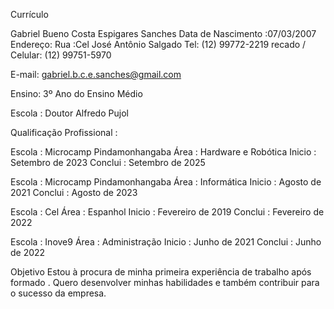 Currículo 

Gabriel Bueno Costa Espigares Sanches
Data de Nascimento :07/03/2007
Endereço: Rua :Cel José Antônio Salgado 
Tel: (12) 99772-2219 recado / Celular: (12) 99751-5970

 E-mail: gabriel.b.c.e.sanches@gmail.com
 
Ensino:
3º Ano do Ensino Médio

Escola : Doutor Alfredo Pujol

Qualificação Profissional :

Escola : Microcamp Pindamonhangaba
Área : Hardware e Robótica
Inicio : Setembro de 2023
Conclui : Setembro de 2025

Escola : Microcamp Pindamonhangaba 
Área : Informática
Inicio : Agosto de 2021
Conclui : Agosto de 2023

Escola : Cel 
Área : Espanhol
Inicio : Fevereiro de 2019
Conclui : Fevereiro de 2022

Escola : Inove9
Área : Administração 
Inicio : Junho de 2021
Conclui : Junho de 2022

Objetivo
Estou à procura de minha primeira experiência de trabalho após formado . Quero desenvolver minhas 
habilidades e também contribuir para o sucesso da empresa.
<!--
**GabrielB973/GabrielB973** is a ✨ _special_ ✨ repository because its `README.md` (this file) appears on your GitHub profile.

Here are some ideas to get you started:

- 🔭 I’m currently working on ...
- 🌱 I’m currently learning ...
- 👯 I’m looking to collaborate on ...
- 🤔 I’m looking for help with ...
- 💬 Ask me about ...
- 📫 How to reach me: ...
- 😄 Pronouns: ...
- ⚡ Fun fact: ...
-->
